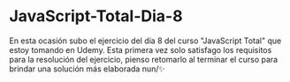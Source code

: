 # JavaScript-Total-Dia-8
En esta ocasión subo el ejercicio del día 8 del curso "JavaScript Total" que estoy tomando en Udemy. Esta primera vez solo satisfago los requisitos para la resolución del ejercicio, pienso retomarlo al terminar el curso para brindar una solución más elaborada nun/✨
